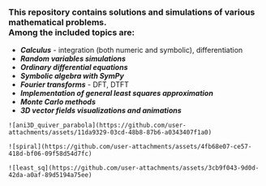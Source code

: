 <h3>This repository contains solutions and simulations of various mathematical problems. </br> Among the included topics are:</h3>
    <ul>
    <li>
        <i><b>Calculus</b></i> - integration (both numeric and symbolic), differentiation
    </li>
    <li>
        <i><b>Random variables simulations</b></i>
    </li>
    <li>
        <i><b>Ordinary differential equations</b></i>
    </li>
    <li>
        <i><b>Symbolic algebra with SymPy</b></i>
    </li>
    <li>
        <i><b>Fourier transforms</b></i> - DFT, DTFT
    </li>
    <li>
        <i><b>Implementation of general least squares approximation</b></i>
    </li>
    <li>
        <i><b>Monte Carlo methods</b></i>
    </li>
    <li>
        <i><b>3D vector fields visualizations and animations</b></i>
    </li>
    </ul>

    ![ani3D_quiver_parabola](https://github.com/user-attachments/assets/11da9329-03cd-48b8-87b6-a0343407f1a0)

    ![spiral](https://github.com/user-attachments/assets/4fb68e07-ce57-418d-bf06-09f58d54d7fc)

    ![least_sq](https://github.com/user-attachments/assets/3cb9f043-9d0d-42da-a0af-89d5194a75ee)
